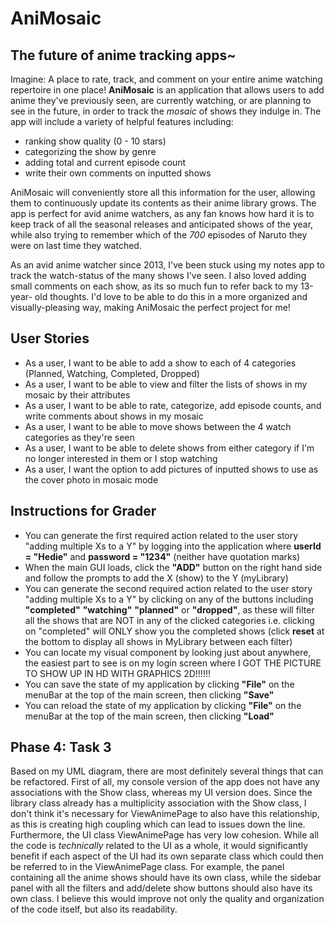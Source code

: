 # AniMosaic

## The future of anime tracking apps~

Imagine: A place to rate, track, and comment on your entire anime watching repertoire in one place!
**AniMosaic** is an application that allows users to add anime they've previously seen, are currently watching, or are 
planning to see in the future, in order to track the *mosaic* of shows they indulge in. The app will include
a variety of helpful features including:
- ranking show quality (0 - 10 stars)
- categorizing the show by genre
- adding total and current episode count
- write their own comments on inputted shows

AniMosaic will conveniently store all this information for the user, allowing them to continuously update its contents 
as their anime library grows. The app is perfect for avid anime watchers, as any fan knows how hard it is to keep track 
of all the seasonal releases and anticipated shows of the year, while also trying to remember which of the *700* 
episodes of Naruto they were on last time they watched.

As an avid anime watcher since 2013, I've been stuck using my notes app to track the watch-status of the 
many shows I've seen. I also loved adding small comments on each show, as its so much fun to refer back to my 13-year- 
old thoughts. I'd love to be able to do this in a more organized and visually-pleasing way, making AniMosaic the perfect
project for me!

## User Stories
- As a user, I want to be able to add a show to each of 4 categories (Planned, Watching, Completed, Dropped)
- As a user, I want to be able to view and filter the lists of shows in my mosaic by their attributes
- As a user, I want to be able to rate, categorize, add episode counts, and write comments about shows in my mosaic
- As a user, I want to be able to move shows between the 4 watch categories as they're seen
- As a user, I want to be able to delete shows from either category if I'm no longer interested in them or I stop 
watching
- As a user, I want the option to add pictures of inputted shows to use as the cover photo in mosaic mode


## Instructions for Grader
- You can generate the first required action related to the user story "adding multiple Xs to a Y" by logging into 
  the application where **userId = "Hedie"** and **password = "1234"** (neither have quotation marks)
- When the main GUI loads, click the **"ADD"** button on the right hand side and follow the prompts to add the X 
  (show) to the Y (myLibrary)
- You can generate the second required action related to the user story "adding multiple Xs to a Y" by clicking on 
  any of the buttons including **"completed"** **"watching"** **"planned"** or **"dropped"**, as these will filter 
  all the shows that are NOT in any of the clicked categories i.e. clicking on "completed" will ONLY show you the 
  completed shows (click **reset** at the bottom to display all shows in MyLibrary between each filter)
- You can locate my visual component by looking just about anywhere, the easiest part to see is on my login screen 
  where I GOT THE PICTURE TO SHOW UP IN HD WITH GRAPHICS 2D!!!!!!
- You can save the state of my application by clicking **"File"** on the menuBar at the top of the main screen, then 
  clicking **"Save"**
- You can reload the state of my application by clicking **"File"** on the menuBar at the top of the main screen, 
  then clicking **"Load"**


## Phase 4: Task 3
Based on my UML diagram, there are most definitely several things that can be refactored. First of all, my console 
version of the app does not have any associations with the Show class, whereas my UI version does. Since the library 
class already has a multiplicity association with the Show class, I don't think it's necessary for ViewAnimePage to 
also have this relationship, as this is creating high coupling which can lead to issues down the line. Furthermore, 
the UI class ViewAnimePage has very low cohesion. While all the code is *technically* related to the UI as a whole, 
it would significantly benefit if each aspect of the UI had its own separate class which could then be referred to 
in the ViewAnimePage class. For example, the panel containing all the anime shows should have its own class, while 
the sidebar panel with all the filters and add/delete show buttons should also have its own class. I believe this 
would improve not only the quality and organization of the code itself, but also its readability. 
